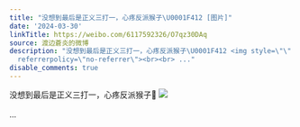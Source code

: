 ```yaml
---
title: "没想到最后是正义三打一，心疼反派猴子\U0001F412 [图片]"
date: '2024-03-30'
linkTitle: https://weibo.com/6117592326/O7qz30DAq
source: 渡边蒼炎的微博
description: "没想到最后是正义三打一，心疼反派猴子\U0001F412 <img style=\"\" src=\"https://tvax1.sinaimg.cn/large/006G0NdYgy1ho98gzl4dkj31sn2jo1kz.jpg\"
  referrerpolicy=\"no-referrer\"><br><br> ..."
disable_comments: true
---
```

没想到最后是正义三打一，心疼反派猴子🐒 <img style="" src="https://tvax1.sinaimg.cn/large/006G0NdYgy1ho98gzl4dkj31sn2jo1kz.jpg" referrerpolicy="no-referrer"><br><br> ...